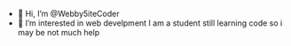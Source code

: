 - 👋 Hi, I’m @Webby5iteCoder
- 👀 I’m interested in web develpment 
  I am a student still learning code so i may be not much help


